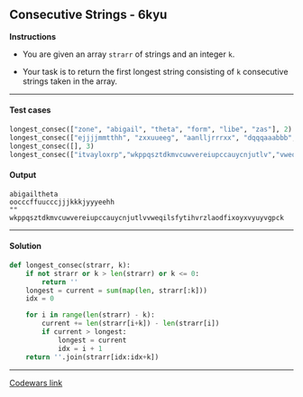 ## Consecutive Strings - 6kyu

**Instructions**

- You are given an array `strarr` of strings and an integer `k`.

- Your task is to return the first longest string consisting of `k` consecutive strings taken in the array.

---

#### Test cases

```python
longest_consec(["zone", "abigail", "theta", "form", "libe", "zas"], 2)
longest_consec(["ejjjjmmtthh", "zxxuueeg", "aanlljrrrxx", "dqqqaaabbb", "oocccffuucccjjjkkkjyyyeehh"], 1)
longest_consec([], 3)
longest_consec(["itvayloxrp","wkppqsztdkmvcuwvereiupccauycnjutlv","vweqilsfytihvrzlaodfixoyxvyuyvgpck"], 2)
```

#### Output
```
abigailtheta
oocccffuucccjjjkkkjyyyeehh
""
wkppqsztdkmvcuwvereiupccauycnjutlvvweqilsfytihvrzlaodfixoyxvyuyvgpck
```

---

#### Solution

```python
def longest_consec(strarr, k):
    if not strarr or k > len(strarr) or k <= 0:
        return ''
    longest = current = sum(map(len, strarr[:k]))
    idx = 0

    for i in range(len(strarr) - k):
        current += len(strarr[i+k]) - len(strarr[i])
        if current > longest:
            longest = current
            idx = i + 1
    return ''.join(strarr[idx:idx+k])
```

---

[Codewars link](https://www.codewars.com/kata/56a5d994ac971f1ac500003e/train/python)
